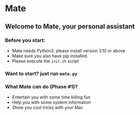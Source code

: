 # Mate

## Welcome to Mate, your personal assistant

### Before you start:
- Mate needs Python3. please install version 3.10 or above
- Make sure you also have pip installed.
- Please execute the ```init.sh``` script


### Want to start? just run ```mate.py```

### What Mate can do (Phase #1)?
- Entertain you with some time killing fun
- Help you with some system information
- Show you cool tricks with your Mac
